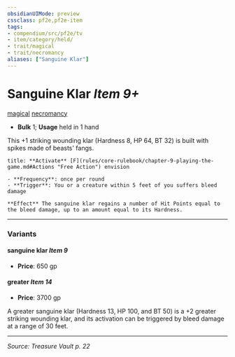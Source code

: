 ```yaml
---
obsidianUIMode: preview
cssclass: pf2e,pf2e-item
tags:
- compendium/src/pf2e/tv
- item/category/held/
- trait/magical
- trait/necromancy
aliases: ["Sanguine Klar"]
---
```

# Sanguine Klar *Item 9+*  
[magical](magical.md "Magical Item Trait")  [necromancy](necromancy.md "Necromancy School Trait")  

- **Bulk** 1; **Usage** held in 1 hand

This +1 striking wounding klar (Hardness 8, HP 64, BT 32) is built with spikes made of beasts' fangs.

```ad-embed-ability
title: **Activate** [F](rules/core-rulebook/chapter-9-playing-the-game.md#Actions "Free Action") envision

- **Frequency**: once per round
- **Trigger**: You or a creature within 5 feet of you suffers bleed damage

**Effect** The sanguine klar regains a number of Hit Points equal to the bleed damage, up to an amount equal to its Hardness.
```

---

### Variants

#### sanguine klar *Item 9*

- **Price**: 650 gp

#### greater *Item 14*

- **Price**: 3700 gp

A greater sanguine klar (Hardness 13, HP 100, and BT 50) is a +2 greater striking wounding klar, and its activation can be triggered by bleed damage at a range of 30 feet.

---
*Source: Treasure Vault p. 22*